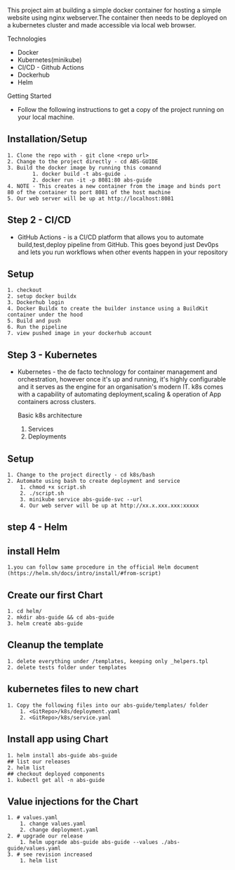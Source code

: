 This project aim at building a simple docker container for hosting a simple website using nginx webserver.The container then needs to be deployed on a kubernetes cluster and made accessible via local web browser.

Technologies
* Docker
* Kubernetes(minikube)
* CI/CD - Github Actions
* Dockerhub
* Helm

Getting Started
* Follow the following instructions to get a copy of the project running on your local machine.

## Installation/Setup
    1. Clone the repo with - git clone <repo url>
    2. Change to the project directly - cd ABS-GUIDE
    3. Build the docker image by running this comannd 
            1. docker build -t abs-guide .
            2. docker run -it -p 8081:80 abs-guide
    4. NOTE - This creates a new container from the image and binds port 80 of the container to port 8081 of the host machine
    5. Our web server will be up at http://localhost:8081

## Step 2 - CI/CD 
* GitHub Actions - is a CI/CD platform that allows you to automate build,test,deploy pipeline from GitHub. This goes beyond just Dev0ps 
  and lets you run workflows when other events happen in your repository

## Setup
    1. checkout
    2. setup docker buildx
    3. Dockerhub login
    4. Docker Buildx to create the builder instance using a BuildKit container under the hood
    5. Build and push
    6. Run the pipeline
    7. view pushed image in your dockerhub account

## Step 3 - Kubernetes
* Kubernetes - the de facto technology for container management and orchestration, however once it's up and running, it's highly configurable
  and it serves as the engine for an organisation's modern IT. k8s comes with a capability of automating deployment,scaling & operation of App containers across clusters.

  Basic k8s architecture
  1. Services
  2. Deployments

## Setup
    1. Change to the project directly - cd k8s/bash
    2. Automate using bash to create deployment and service
        1. chmod +x script.sh
        2. ./script.sh
        3. minikube service abs-guide-svc --url
        4. Our web server will be up at http://xx.x.xxx.xxx:xxxxx

## step 4 - Helm
## install Helm 
    1.you can follow same procedure in the official Helm document (https://helm.sh/docs/intro/install/#from-script)
## Create our first Chart
    1. cd helm/
    2. mkdir abs-guide && cd abs-guide
    3. helm create abs-guide
## Cleanup the template
    1. delete everything under /templates, keeping only _helpers.tpl
    2. delete tests folder under templates
## kubernetes files to new chart
    1. Copy the following files into our abs-guide/templates/ folder
        1. <GitRepo>/k8s/deployment.yaml
        2. <GitRepo>/k8s/service.yaml
## Install app using Chart
    1. helm install abs-guide abs-guide
    ## list our releases
    2. helm list
    ## checkout deployed components
    1. kubectl get all -n abs-guide
## Value injections for the Chart
    1. # values.yaml
        1. change values.yaml
        2. change deployment.yaml
    2. # upgrade our release
        1. helm upgrade abs-guide abs-guide --values ./abs-guide/values.yaml
    3. # see revision increased
        1. helm list


